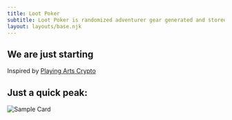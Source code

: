 ```yaml
---
title: Loot Poker
subtitle: Loot Poker is randomized adventurer gear generated and stored on chain. Each NFT contains 5 cards. You can interpret the values of cards according to poker rules. Feel free to use Loot Poker in any way you want. Let's play, build and earn together.
layout: layouts/base.njk
---
```



## We are just starting

Inspired by  [Playing Arts Crypto](https://playingarts.com/en/crypto)

##  Just a quick peak:

![Sample Card](/images/pokerlootcard.jpg)

